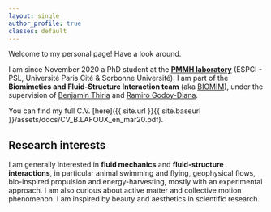 ```yaml
---
layout: single
author_profile: true
classes: default
---
```


Welcome to my personal page! Have a look around.

  


I am since November 2020 a PhD student at the [**PMMH laboratory**](https://www.pmmh.espci.fr/?-Le-laboratoire-) (ESPCI - PSL, Université Paris Cité & Sorbonne Université).
I am part of the **Biomimetics and Fluid-Structure Interaction team** (aka [BIOMIM](https://www.pmmh.espci.fr/Biomimetics-and-Fluid-Structure-Interaction)), under the supervision of [Benjamin Thiria](https://scholar.google.be/citations?user=Ho7KLfUAAAAJ&hl=fr) and [Ramiro Godoy-Diana](https://blog.espci.fr/ramiro/).

You can find my full C.V. [here]({{ site.url }}{{ site.baseurl }}/assets/docs/CV_B.LAFOUX_en_mar20.pdf).

## Research interests

I am generally interested in **fluid mechanics** and **fluid-structure interactions**, in particular animal swimming and flying, geophysical flows, bio-inspired propulsion and energy-harvesting, mostly with an experimental approach. I am also curious about active matter and collective motion phenomenon. I am inspired by beauty and aesthetics in scientific research. 
